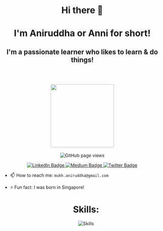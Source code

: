 <h1 align="center">Hi there 👋</h1> 
<h1 align="center">I'm Aniruddha or Anni for short!</h1> 
<h2 align="center">I'm a passionate learner who likes to learn & do things!</h2>
<br><br>


<p align="center">
<img height="200em" src="https://github-readme-stats.vercel.app/api?username=annimukherjee&show_icons=true&hide_border=true&&count_private=true&include_all_commits=true&theme=onedark" />
<br><br>
<img src="https://komarev.com/ghpvc/?username=annimukherjee&color=45707a&style=flat-square" alt="GitHub page views">
</p>

<p align="center">
    <a href="https://www.linkedin.com/in/aniruddha-mukherjee-b53292250/">
      <img src="https://img.shields.io/badge/LinkedIn-0A66C2?style=flat-square&logo=linkedin&logoColor=white" alt="LinkedIn Badge"/>
    </a>
    <a href="https://medium.com/@aniruddhamukh">
      <img src="https://img.shields.io/badge/Medium-12100E?style=flat-square&logo=medium&logoColor=white" alt="Medium Badge"/>
    </a>
    <a href="https://twitter.com/aniruddhamukh_">
      <img src="https://img.shields.io/badge/Twitter-blue?style=flat-square&logo=twitter&logoColor=white" alt="Twitter Badge"/>
    </a>
  </p>



- 📫 How to reach me: ```mukh.aniruddha@gmail.com```
- ⚡ Fun fact: I was born in Singapore!


  <h1 align='center'>Skills:</h1>
  <p align="center">
  <img align="center" src="https://skillicons.dev/icons?i=git,github,arduino,c,cpp,css,html,java,md,nodejs,py,express,nextjs,react,mysql,discord,figma" alt="Skills">
  <br>
</p>
